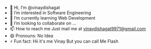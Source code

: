 - 👋 Hi, I’m @vinaydishagat
- 👀 I’m interested in Software Engineering
- 🌱 I’m currently learning Web Development
- 💞️ I’m looking to collaborate on ...
- 📫 How to reach me Just mail me at vinaydishagat9971@gmail.com
- 😄 Pronouns: No Idea
- ⚡ Fun fact: Hii it's me Vinay But you can call Me Flash

<!---
vinaydishagat/vinaydishagat is a ✨ special ✨ repository because its `README.md` (this file) appears on your GitHub profile.
You can click the Preview link to take a look at your changes.
--->
